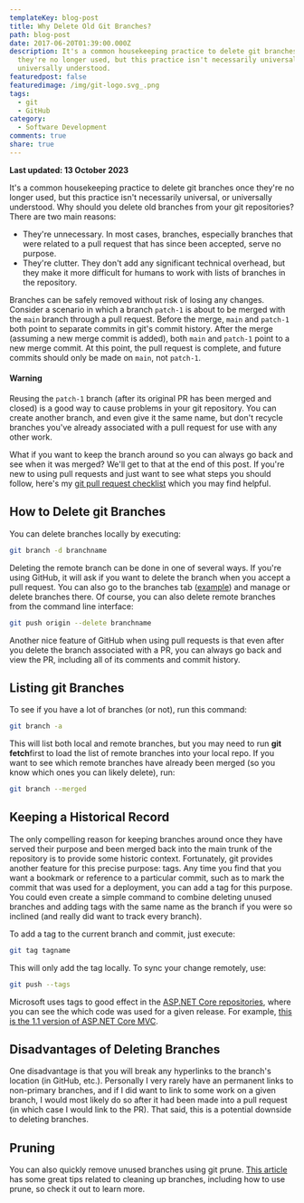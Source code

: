 ```yaml
---
templateKey: blog-post
title: Why Delete Old Git Branches?
path: blog-post
date: 2017-06-20T01:39:00.000Z
description: It's a common housekeeping practice to delete git branches once
  they're no longer used, but this practice isn't necessarily universal, or
  universally understood.
featuredpost: false
featuredimage: /img/git-logo.svg_.png
tags:
  - git
  - GitHub
category:
  - Software Development
comments: true
share: true
---
```


**Last updated: 13 October 2023**

It's a common housekeeping practice to delete git branches once they're no longer used, but this practice isn't necessarily universal, or universally understood. Why should you delete old branches from your git repositories? There are two main reasons:

* They're unnecessary. In most cases, branches, especially branches that were related to a pull request that has since been accepted, serve no purpose.
* They're clutter. They don't add any significant technical overhead, but they make it more difficult for humans to work with lists of branches in the repository.

Branches can be safely removed without risk of losing any changes. Consider a scenario in which a branch `patch-1` is about to be merged with the `main` branch through a pull request. Before the merge, `main` and `patch-1` both point to separate commits in git's commit history. After the merge (assuming a new merge commit is added), both `main` and `patch-1` point to a new merge commit. At this point, the pull request is complete, and future commits should only be made on `main`, not `patch-1`.

#### Warning

Reusing the `patch-1` branch (after its original PR has been merged and closed) is a good way to cause problems in your git repository. You can create another branch, and even give it the same name, but don't recycle branches you've already associated with a pull request for use with any other work.

What if you want to keep the branch around so you can always go back and see when it was merged? We'll get to that at the end of this post. If you're new to using pull requests and just want to see what steps you should follow, here's my [git pull request checklist](http://ardalis.com/github-pull-request-checklist) which you may find helpful.

## How to Delete git Branches

You can delete branches locally by executing:

```bash
git branch -d branchname
```

Deleting the remote branch can be done in one of several ways. If you're using GitHub, it will ask if you want to delete the branch when you accept a pull request. You can also go to the branches tab ([example](https://github.com/ardalis/CleanArchitecture/branches)) and manage or delete branches there. Of course, you can also delete remote branches from the command line interface:

```bash
git push origin --delete branchname
```

Another nice feature of GitHub when using pull requests is that even after you delete the branch associated with a PR, you can always go back and view the PR, including all of its comments and commit history.

## Listing git Branches

To see if you have a lot of branches (or not), run this command:

```bash
git branch -a
```

This will list both local and remote branches, but you may need to run **git fetch**first to load the list of remote branches into your local repo. If you want to see which remote branches have already been merged (so you know which ones you can likely delete), run:

```bash
git branch --merged
```

## Keeping a Historical Record

The only compelling reason for keeping branches around once they have served their purpose and been merged back into the main trunk of the repository is to provide some historic context. Fortunately, git provides another feature for this precise purpose: tags. Any time you find that you want a bookmark or reference to a particular commit, such as to mark the commit that was used for a deployment, you can add a tag for this purpose. You could even create a simple command to combine deleting unused branches and adding tags with the same name as the branch if you were so inclined (and really did want to track every branch).

To add a tag to the current branch and commit, just execute:

```bash
git tag tagname
```

This will only add the tag locally. To sync your change remotely, use:

```bash
git push --tags
```

Microsoft uses tags to good effect in the [ASP.NET Core repositories](https://github.com/aspnet), where you can see the which code was used for a given release. For example, [this is the 1.1 version of ASP.NET Core MVC](https://github.com/aspnet/Mvc/tree/rel/1.1.0).

## Disadvantages of Deleting Branches

One disadvantage is that you will break any hyperlinks to the branch's location (in GitHub, etc.). Personally I very rarely have an permanent links to non-primary branches, and if I did want to link to some work on a given branch, I would most likely do so after it had been made into a pull request (in which case I would link to the PR). That said, this is a potential downside to deleting branches.

## Pruning

You can also quickly remove unused branches using git prune. [This article](http://railsware.com/blog/2014/08/11/git-housekeeping-tutorial-clean-up-outdated-branches-in-local-and-remote-repositories/) has some great tips related to cleaning up branches, including how to use prune, so check it out to learn more.
